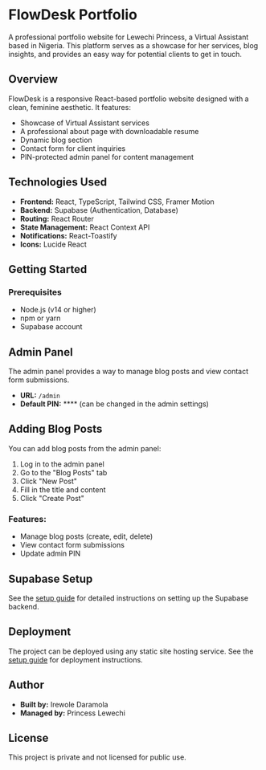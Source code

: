# FlowDesk Portfolio

A professional portfolio website for Lewechi Princess, a Virtual Assistant based in Nigeria. This platform serves as a showcase for her services, blog insights, and provides an easy way for potential clients to get in touch.

## Overview

FlowDesk is a responsive React-based portfolio website designed with a clean, feminine aesthetic. It features:

- Showcase of Virtual Assistant services
- A professional about page with downloadable resume
- Dynamic blog section
- Contact form for client inquiries
- PIN-protected admin panel for content management

## Technologies Used

- **Frontend:** React, TypeScript, Tailwind CSS, Framer Motion
- **Backend:** Supabase (Authentication, Database)
- **Routing:** React Router
- **State Management:** React Context API
- **Notifications:** React-Toastify
- **Icons:** Lucide React

## Getting Started

### Prerequisites

- Node.js (v14 or higher)
- npm or yarn
- Supabase account


## Admin Panel

The admin panel provides a way to manage blog posts and view contact form submissions.

- **URL:** `/admin`
- **Default PIN:** **** (can be changed in the admin settings)

## Adding Blog Posts

You can add blog posts from the admin panel:

1. Log in to the admin panel
2. Go to the "Blog Posts" tab
3. Click "New Post"
4. Fill in the title and content
5. Click "Create Post"

### Features:
- Manage blog posts (create, edit, delete)
- View contact form submissions
- Update admin PIN

## Supabase Setup

See the [setup guide](./docs/guide.md) for detailed instructions on setting up the Supabase backend.

## Deployment

The project can be deployed using any static site hosting service. See the [setup guide](./docs/guide.md) for deployment instructions.

## Author

- **Built by:** Irewole Daramola
- **Managed by:** Princess Lewechi 

## License

This project is private and not licensed for public use.